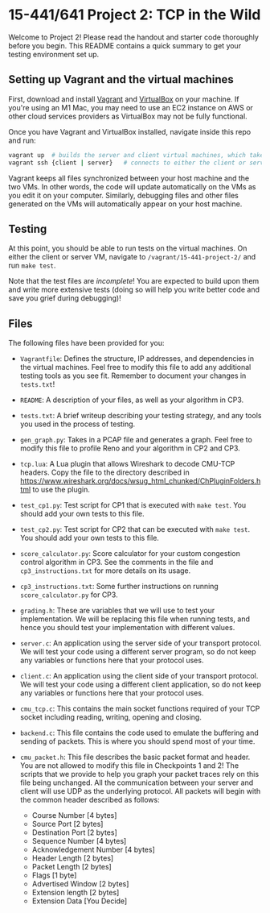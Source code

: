 # 15-441/641 Project 2: TCP in the Wild

Welcome to Project 2! Please read the handout and starter code thoroughly before you begin. This README contains a quick summary to get your testing environment set up.

## Setting up Vagrant and the virtual machines
First, download and install [Vagrant](https://learn.hashicorp.com/collections/vagrant/getting-started) and [VirtualBox](https://www.virtualbox.org/) on your machine. If you're using an M1 Mac, you may need to use an EC2 instance on AWS or other cloud services providers as VirtualBox may not be fully functional.

Once you have Vagrant and VirtualBox installed, navigate inside this repo and run:

```bash
vagrant up  # builds the server and client virtual machines, which takes a while
vagrant ssh {client | server}   # connects to either the client or server using SSH
```

Vagrant keeps all files synchronized between your host machine and the two VMs. In other words, the code will update automatically on the VMs as you edit it on your computer. Similarly, debugging files and other files generated on the VMs will automatically appear on your host machine.

## Testing
At this point, you should be able to run tests on the virtual machines. On either the client or server VM, navigate to `/vagrant/15-441-project-2/` and run `make test`.

Note that the test files are _incomplete_! You are expected to build upon them and write more extensive tests (doing so will help you write better code and save you grief during debugging)!

## Files
The following files have been provided for you:

* `Vagrantfile`: Defines the structure, IP addresses, and dependencies in the virtual machines. Feel free to modify this file to add any additional testing tools as you see fit. Remember to document your changes in `tests.txt`!

* `README`: A description of your files, as well as your algorithm in CP3.

* `tests.txt`: A brief writeup describing your testing strategy, and any tools you used in the process of testing.

* `gen_graph.py`: Takes in a PCAP file and generates a graph. Feel free to modify this file to profile Reno and your algorithm in CP2 and CP3.

* `tcp.lua`: A Lua plugin that allows Wireshark to decode CMU-TCP headers. Copy the file to the directory described in <https://www.wireshark.org/docs/wsug_html_chunked/ChPluginFolders.html> to use the plugin.

* `test_cp1.py`: Test script for CP1 that is executed with `make test`. You should add your own tests to this file.

* `test_cp2.py`: Test script for CP2 that can be executed with `make test`. You should add your own tests to this file.

* `score_calculator.py`: Score calculator for your custom congestion control algorithm in CP3. See the comments in the file and `cp3_instructions.txt` for more details on its usage.

* `cp3_instructions.txt`: Some further instructions on running `score_calculator.py` for CP3.
    
* `grading.h`: These are variables that we will use to test your implementation. We will be replacing this file when running tests, and hence you should test your implementation with different values. 

* `server.c`: An application using the server side of your transport protocol. We will test your code using a different server program, so do not keep any variables or functions here that your protocol uses. 

* `client.c`: An application using the client side of your transport protocol. We will test your code using a different client application, so do not keep any variables or functions here that your protocol uses. 

* `cmu_tcp.c`: This contains the main socket functions required of your TCP socket including reading, writing, opening and closing. 

* `backend.c`: This file contains the code used to emulate the buffering and sending of packets. This is where you should spend most of your time.

* `cmu_packet.h`: This file describes the basic packet format and header. You are not allowed to modify this file in Checkpoints 1 and 2! The scripts that we provide to help you graph your packet traces rely on this file being unchanged. All the communication between your server and client will use UDP as the underlying protocol. All packets will begin with the common header described as follows:

    * Course Number 		    [4 bytes]
    * Source Port 			    [2 bytes]
    * Destination Port 		    [2 bytes]
    * Sequence Number 		    [4 bytes]
    * Acknowledgement Number 	[4 bytes]
    * Header Length		        [2 bytes]
    * Packet Length			    [2 bytes]
    * Flags				        [1 byte]
    * Advertised Window		    [2 bytes]
    * Extension length		    [2 bytes]
    * Extension Data		    [You Decide]

